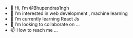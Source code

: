 - 👋 Hi, I’m @Bhupendras1ngh
- 👀 I’m interested in web development , machine learning
- 🌱 I’m currently learning React Js
- 💞️ I’m looking to collaborate on ...
- 📫 How to reach me ...

<!---
Bhupendras1ngh/Bhupendras1ngh is a ✨ special ✨ repository because its `README.md` (this file) appears on your GitHub profile.
You can click the Preview link to take a look at your changes.
--->
